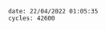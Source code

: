 

                date: 22/04/2022 01:05:35
                cycles: 42600

                         